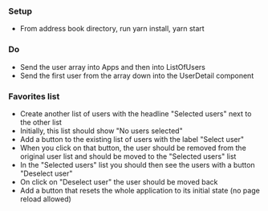 ### Setup
* From address book directory, run yarn install, yarn start

### Do
<!-- * Import the array of users into index.js -->
<!-- * Create a folder in src called components to hold all our components -->
<!-- * Create the UserDetail and ListOfUsers functional components -->
<!-- * Import and use components in App -->
* Send the user array into Apps and then into ListOfUsers
* Send the first user from the array down into the UserDetail component

### Favorites list
* Create another list of users with the headline "Selected users" next to the other list
* Initially, this list should show "No users selected"
* Add a button to the existing list of users with the label "Select user"
* When you click on that button, the user should be removed from the original user list and should be moved to the "Selected users" list
* In the "Selected users" list you should then see the users with a button "Deselect user"
* On click on "Deselect user" the user should be moved back
* Add a button that resets the whole application to its initial state (no page reload allowed)
